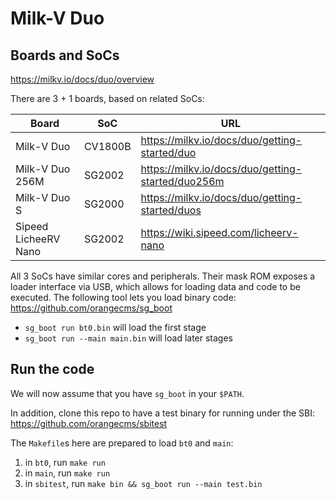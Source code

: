 # Milk-V Duo

## Boards and SoCs

https://milkv.io/docs/duo/overview

There are 3 + 1 boards, based on related SoCs:

|         Board        |   SoC   |                        URL                        |
| -------------------- | ------- | ------------------------------------------------- |
| Milk-V Duo           | CV1800B | https://milkv.io/docs/duo/getting-started/duo     |
| Milk-V Duo 256M      | SG2002  | https://milkv.io/docs/duo/getting-started/duo256m |
| Milk-V Duo S         | SG2000  | https://milkv.io/docs/duo/getting-started/duos    |
| Sipeed LicheeRV Nano | SG2002  | https://wiki.sipeed.com/licheerv-nano             |

All 3 SoCs have similar cores and peripherals.
Their mask ROM exposes a loader interface via USB, which allows for loading data
and code to be executed. The following tool lets you load binary code:
<https://github.com/orangecms/sg_boot>
- `sg_boot run bt0.bin` will load the first stage
- `sg_boot run --main main.bin` will load later stages

## Run the code

We will now assume that you have `sg_boot` in your `$PATH`.

In addition, clone this repo to have a test binary for running under the SBI:
<https://github.com/orangecms/sbitest>

The `Makefile`s here are prepared to load `bt0` and `main`:
1. in `bt0`, run `make run`
2. in `main`, run `make run`
3. in `sbitest`, run `make bin && sg_boot run --main test.bin`
